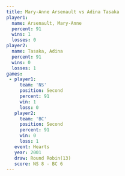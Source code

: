 ```yaml
---
title: Mary-Anne Arsenault vs Adina Tasaka
player1:                    
  name: Arsenault, Mary-Anne
  percent: 91               
  wins: 1                   
  losses: 0                 
player2:                    
  name: Tasaka, Adina       
  percent: 91               
  wins: 0                   
  losses: 1                 
games:
 - player1:          
     team: 'NS'      
     position: Second
     percent: 91     
     win: 1          
     loss: 0         
   player2:          
     team: 'BC'      
     position: Second
     percent: 91     
     win: 0          
     loss: 1         
   event: Hearts        
   year: 2001           
   draw: Round Robin(13)
   score: NS 8 - BC 6   
---
```

